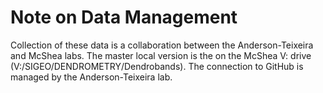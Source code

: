 # Note on Data Management

Collection of these data is a collaboration between the Anderson-Teixeira and McShea labs. The master local version is the on the McShea V: drive (V:/SIGEO/DENDROMETRY/Dendrobands). The connection to GitHub is managed by the Anderson-Teixeira lab.  
